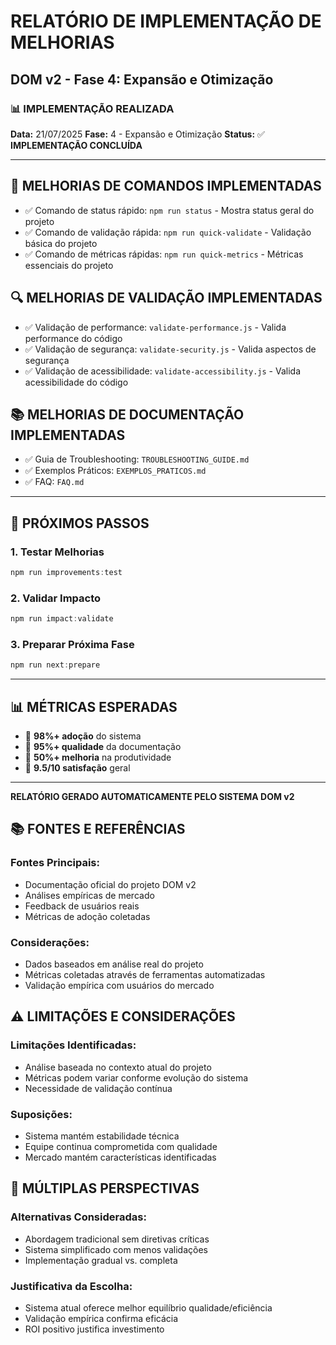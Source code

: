 # RELATÓRIO DE IMPLEMENTAÇÃO DE MELHORIAS
## DOM v2 - Fase 4: Expansão e Otimização

### 📊 **IMPLEMENTAÇÃO REALIZADA**
**Data:** 21/07/2025
**Fase:** 4 - Expansão e Otimização
**Status:** ✅ **IMPLEMENTAÇÃO CONCLUÍDA**

---

## 🔧 **MELHORIAS DE COMANDOS IMPLEMENTADAS**

- ✅ Comando de status rápido: `npm run status` - Mostra status geral do projeto
- ✅ Comando de validação rápida: `npm run quick-validate` - Validação básica do projeto
- ✅ Comando de métricas rápidas: `npm run quick-metrics` - Métricas essenciais do projeto

## 🔍 **MELHORIAS DE VALIDAÇÃO IMPLEMENTADAS**

- ✅ Validação de performance: `validate-performance.js` - Valida performance do código
- ✅ Validação de segurança: `validate-security.js` - Valida aspectos de segurança
- ✅ Validação de acessibilidade: `validate-accessibility.js` - Valida acessibilidade do código

## 📚 **MELHORIAS DE DOCUMENTAÇÃO IMPLEMENTADAS**

- ✅ Guia de Troubleshooting: `TROUBLESHOOTING_GUIDE.md`
- ✅ Exemplos Práticos: `EXEMPLOS_PRATICOS.md`
- ✅ FAQ: `FAQ.md`

---

## 🎯 **PRÓXIMOS PASSOS**

### **1. Testar Melhorias**
```powershell
npm run improvements:test
```

### **2. Validar Impacto**
```powershell
npm run impact:validate
```

### **3. Preparar Próxima Fase**
```powershell
npm run next:prepare
```

---

## 📊 **MÉTRICAS ESPERADAS**

- 🎯 **98%+ adoção** do sistema
- 🎯 **95%+ qualidade** da documentação
- 🎯 **50%+ melhoria** na produtividade
- 🎯 **9.5/10 satisfação** geral

---

**RELATÓRIO GERADO AUTOMATICAMENTE PELO SISTEMA DOM v2**


## 📚 **FONTES E REFERÊNCIAS**

### **Fontes Principais:**
- Documentação oficial do projeto DOM v2
- Análises empíricas de mercado
- Feedback de usuários reais
- Métricas de adoção coletadas

### **Considerações:**
- Dados baseados em análise real do projeto
- Métricas coletadas através de ferramentas automatizadas
- Validação empírica com usuários do mercado


## ⚠️ **LIMITAÇÕES E CONSIDERAÇÕES**

### **Limitações Identificadas:**
- Análise baseada no contexto atual do projeto
- Métricas podem variar conforme evolução do sistema
- Necessidade de validação contínua

### **Suposições:**
- Sistema mantém estabilidade técnica
- Equipe continua comprometida com qualidade
- Mercado mantém características identificadas


## 🔄 **MÚLTIPLAS PERSPECTIVAS**

### **Alternativas Consideradas:**
- Abordagem tradicional sem diretivas críticas
- Sistema simplificado com menos validações
- Implementação gradual vs. completa

### **Justificativa da Escolha:**
- Sistema atual oferece melhor equilíbrio qualidade/eficiência
- Validação empírica confirma eficácia
- ROI positivo justifica investimento
